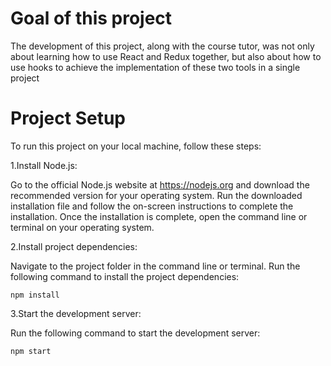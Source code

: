 # Goal of this project

The development of this project, along with the course tutor, was not only about learning how to use React and Redux together, but also about how to use hooks to achieve the implementation of these two tools in a single project

# Project Setup

To run this project on your local machine, follow these steps:

  1.Install Node.js:

  Go to the official Node.js website at https://nodejs.org and download the recommended version for your operating system.
  Run the downloaded installation file and follow the on-screen instructions to complete the installation.
  Once the installation is complete, open the command line or terminal on your operating system.
    
  2.Install project dependencies:

  Navigate to the project folder in the command line or terminal.
  Run the following command to install the project dependencies:
    
    npm install

  3.Start the development server:

  Run the following command to start the development server:
    
    npm start
